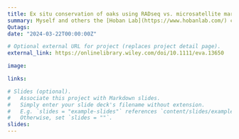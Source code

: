 ```yaml
---
title: Ex situ conservation of oaks using RADseq vs. microsatellite markers
summary: Myself and others the [Hoban Lab](https://www.hobanlab.com/) conducted a comparison of SNP and microsatellite markers from 2 rare oaks (_Quercus acerifolia_ and _Q. boyntonii_) to examine how using each impacts _ex situ_ conservation metrics. The paper can be found [here](https://onlinelibrary.wiley.com/doi/10.1111/eva.13650)! This work is part of the larger [Global Conservation Consortium of Oaks](https://globaltrees.org/projects/global-oak-conservation-partnership/), and was funded by the [Institute of Museum and Library Services](https://www.imls.gov/).
Qutags:
date: "2024-03-22T00:00:00Z"

# Optional external URL for project (replaces project detail page).
external_link: https://onlinelibrary.wiley.com/doi/10.1111/eva.13650

image:

links:

# Slides (optional).
#   Associate this project with Markdown slides.
#   Simply enter your slide deck's filename without extension.
#   E.g. `slides = "example-slides"` references `content/slides/example-slides.md`.
#   Otherwise, set `slides = ""`.
slides: 
---
```

